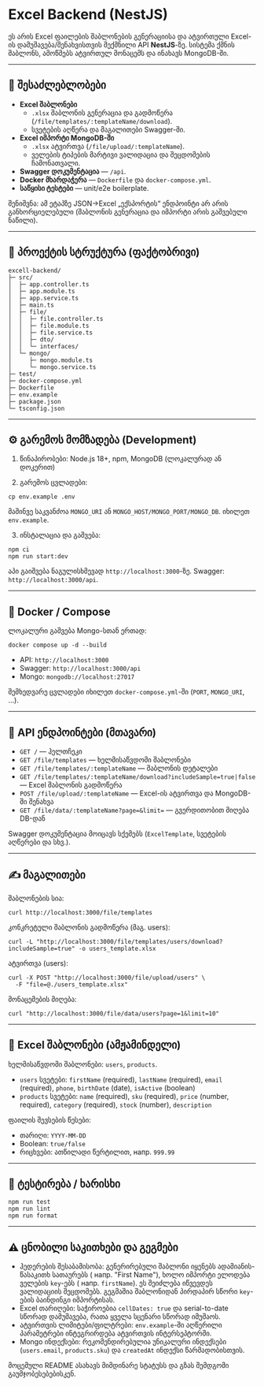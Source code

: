 # Excel Backend (NestJS)

ეს არის Excel ფაილების შაბლონების გენერაციისა და ატვირთული Excel-ის დამუშავება/შენახვისთვის შექმნილი API **NestJS**-ზე. სისტემა ქმნის შაბლონს, ამოწმებს ატვირთულ მონაცემს და ინახავს MongoDB-ში.

---

## 🚀 შესაძლებლობები

- **Excel შაბლონები**
  - `.xlsx` შაბლონის გენერაცია და გადმოწერა (`/file/templates/:templateName/download`).
  - სვეტების აღწერა და მაგალითები Swagger-ში.
- **Excel იმპორტი MongoDB-ში**
  - `.xlsx` ატვირთვა (`/file/upload/:templateName`).
  - ველების ტიპების მარტივი ვალიდაცია და შეცდომების ჩამონათვალი.
- **Swagger დოკუმენტაცია** — `/api`.
- **Docker მხარდაჭერა** — `Dockerfile` და `docker-compose.yml`.
- **საწყისი ტესტები** — unit/e2e boilerplate.

შენიშვნა: ამ ეტაპზე JSON→Excel „ექსპორტის“ ენდპოინტი არ არის განხორციელებული (შაბლონის გენერაცია და იმპორტი არის გაშვებული ნაწილი).

---

## 📂 პროექტის სტრუქტურა (ფაქტობრივი)

```
excell-backend/
├─ src/
│  ├─ app.controller.ts
│  ├─ app.module.ts
│  ├─ app.service.ts
│  ├─ main.ts
│  ├─ file/
│  │  ├─ file.controller.ts
│  │  ├─ file.module.ts
│  │  ├─ file.service.ts
│  │  ├─ dto/
│  │  └─ interfaces/
│  └─ mongo/
│     ├─ mongo.module.ts
│     └─ mongo.service.ts
├─ test/
├─ docker-compose.yml
├─ Dockerfile
├─ env.example
├─ package.json
└─ tsconfig.json
```

---

## ⚙️ გარემოს მომზადება (Development)

1. წინაპირობები: Node.js 18+, npm, MongoDB (ლოკალურად ან დოკერით)

2. გარემოს ცვლადები:

```
cp env.example .env
```

მაშინვე საკვანძოა `MONGO_URI` ან `MONGO_HOST/MONGO_PORT/MONGO_DB`. იხილეთ `env.example`.

3. ინსტალაცია და გაშვება:

```
npm ci
npm run start:dev
```

აპი გაიშვება ნაგულისხმევად `http://localhost:3000`-ზე. Swagger: `http://localhost:3000/api`.

---

## 🐳 Docker / Compose

ლოკალური გაშვება Mongo-სთან ერთად:

```
docker compose up -d --build
```

- API: `http://localhost:3000`
- Swagger: `http://localhost:3000/api`
- Mongo: `mongodb://localhost:27017`

შემხედვარე ცვლადები იხილეთ `docker-compose.yml`-ში (`PORT`, `MONGO_URI`, …).

---

## 📘 API ენდპოინტები (მთავარი)

- `GET /` — ჰელთჩეკი
- `GET /file/templates` — ხელმისაწვდომი შაბლონები
- `GET /file/templates/:templateName` — შაბლონის დეტალები
- `GET /file/templates/:templateName/download?includeSample=true|false` — Excel შაბლონის გადმოწერა
- `POST /file/upload/:templateName` — Excel-ის ატვირთვა და MongoDB-ში შენახვა
- `GET /file/data/:templateName?page=&limit=` — გვერდითობით მიღება DB-დან

Swagger დოკუმენტაცია მოიცავს სქემებს (`ExcelTemplate`, სვეტების აღწერები და სხვ.).

---

## ✍️ მაგალითები

შაბლონების სია:

```
curl http://localhost:3000/file/templates
```

კონკრეტული შაბლონის გადმოწერა (მაგ. users):

```
curl -L "http://localhost:3000/file/templates/users/download?includeSample=true" -o users_template.xlsx
```

ატვირთვა (users):

```
curl -X POST "http://localhost:3000/file/upload/users" \
  -F "file=@./users_template.xlsx"
```

მონაცემების მიღება:

```
curl "http://localhost:3000/file/data/users?page=1&limit=10"
```

---

## 🧩 Excel შაბლონები (ამჟამინდელი)

ხელმისაწვდომი შაბლონები: `users`, `products`.

- `users` სვეტები: `firstName` (required), `lastName` (required), `email` (required), `phone`, `birthDate` (date), `isActive` (boolean)
- `products` სვეტები: `name` (required), `sku` (required), `price` (number, required), `category` (required), `stock` (number), `description`

ფაილის შევსების წესები:

- თარიღი: `YYYY-MM-DD`
- Boolean: `true/false`
- რიცხვები: ათწილადი წერტილით, напр. `999.99`

---

## 🧪 ტესტირება / ხარისხი

```
npm run test
npm run lint
npm run format
```

---

## ⚠️ ცნობილი საკითხები და გეგმები

- ჰედერების შესაბამისობა: გენერირებული შაბლონი იყენებს ადამიანის-წასაკითხ სათაურებს ( напр. "First Name"), ხოლო იმპორტი ელოდება ველების `key`-ებს ( напр. `firstName`). ეს შეიძლება იწვევდეს ვალიდაციის შეცდომებს. გეგმაშია შაბლონიდან პირდაპირ სწორი `key`-ების ბაინდინგი იმპორტისას.
- Excel თარიღები: საჭიროებია `cellDates: true` და serial-to-date სწორად დამუშავება, რათა ყველა სცენარი სწორად იმუშაოს.
- ატვირთვის ლიმიტები/ფილტრები: `env.example`-ში აღწერილი პარამეტრები ინტეგრირდება ატვირთვის ინტერსეპტორში.
- Mongo ინდექსები: რეკომენდირებულია უნიკალური ინდექსები (`users.email`, `products.sku`) და `createdAt` ინდექსი წარმადობისთვის.

მოცემული README ასახავს მიმდინარე სტატუსს და გზას შემდგომი გაუმჯობესებებისკენ.
